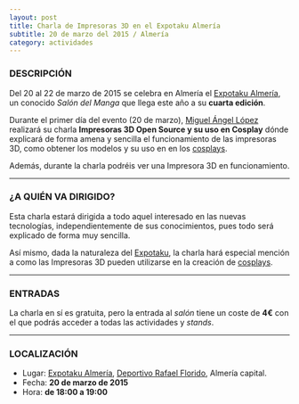 ```yaml
---
layout: post
title: Charla de Impresoras 3D en el Expotaku Almería
subtitle: 20 de marzo del 2015 / Almería
category: actividades
---
```


### DESCRIPCIÓN

Del 20 al 22 de marzo de 2015 se celebra en Almería el [Expotaku Almería][1], un conocido _Salón del Manga_ que llega este año a su **cuarta edición**.

Durante el primer día del evento (20 de marzo), [Miguel Ángel López][2] realizará su charla **Impresoras 3D Open Source y su uso en Cosplay** dónde explicará de forma
amena y sencilla el funcionamiento de las impresoras 3D, como obtener los modelos y su uso en en los [cosplays][3].

Además, durante la charla podréis ver una Impresora 3D en funcionamiento.

---

### ¿A QUIÉN VA DIRIGIDO?

Esta charla estará dirigida a todo aquel interesado en las nuevas tecnologías, independientemente de sus conocimientos, pues todo será explicado
de forma muy sencilla.

Así mismo, dada la naturaleza del [Expotaku][1], la charla hará especial mención a como las Impresoras 3D pueden utilizarse en la creación de [cosplays][3].


---

### ENTRADAS

La charla en sí es gratuita, pero la entrada al _salón_ tiene un coste de **4€** con el que podrás acceder a todas las actividades y _stands_.


---

### LOCALIZACIÓN

* Lugar: [Expotaku Almería][1], [Deportivo Rafael Florido][4], Almería capital.
* Fecha: **20 de marzo de 2015**
* Hora: **de 18:00 a 19:00**


[1]: http://www.expotaku.com/almeria/
[2]: http://twitter.com/miguelangel_lv
[3]: http://es.wikipedia.org/wiki/Cosplay
[4]: http://bit.ly/RafaelFlorido

